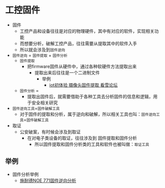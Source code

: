 # 工控固件

* 固件
  * 工控产品和设备往往是对应的物理硬件，其中有对应的软件，实现相关功能
  * 而想要分析，破解工控产品，往往需要从提取其中的软件入手
  * 所以就会涉及到`固件逆向`
* `固件逆向` = `固件提取` + `固件分析`
  * `固件提取`
    * 把firmware固件从硬件中，通过各种软硬件方法提取出来
      * 提取出来后往往是一个二进制文件
        * 举例
          * [iot初体验 摄像头固件提取 看雪论坛](https://bbs.pediy.com/thread-267185.htm)
  * `固件分析` = 
    * 提取出固件后，就需要借助于各种工具去分析固件的信息和逻辑，用于安全相关研究
* `固件逆向工具`=`固件破解工具`
  * 对于固件的提取和分析，属于逆向和破解，所以相关工具也叫：`固件逆向工具`=`固件破解工具`
* 取证
  * 公安破案，有时候会涉及到取证
    * 在对电子类设备的取证，往往涉及到 固件提取和固件分析
      * 所以固件提取和固件分析类的工具和软件也被叫做：`取证工具`

## 举例

* 固件分析举例
  * [施耐德NOE 771固件逆向分析](https://paper.seebug.org/613/)
